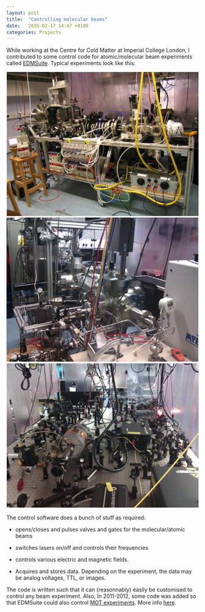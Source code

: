 ```yaml
---
layout: post
title:  "Controlling molecular beams"
date:   2016-02-17 14:47 +0100
categories: Projects
---
```

While working at the Centre for Cold Matter at Imperial College London, I contributed to some control code for atomic/molecular beam experiments called [EDMSuite].
Typical experiments look like this:

![Li_experiment](/photos/ccm_experiment_1.jpg)
![LiH_experiment](/photos/ccm_experiment_2.jpg)
![lasers](/photos/ccm_experiment_3.jpg)

The control software does a bunch of stuff as required:

- opens/closes and pulses valves and gates for the molecular/atomic beams

- switches lasers on/off and controls their frequencies

- controls various electric and magnetic fields.

- Acquires and stores data. Depending on the experiment, the data may be analog voltages, TTL, or images.

The code is written such that it can (reasonnably) easily be customised to control any beam experiment.
Also, In 2011-2012, some code was added so that EDMSuite could also control [MOT experiments].
More info [here].

[EDMSuite]: https://github.com/ColdMatter/EDMSuite
[here]: https://github.com/ColdMatter/EDMSuite
[MOT experiments]: https://en.wikipedia.org/wiki/Magneto-optical_trap
